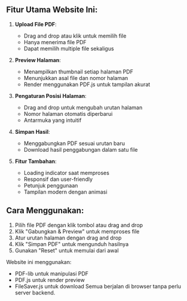 ## Fitur Utama Website Ini:

1. **Upload File PDF**:
   - Drag and drop atau klik untuk memilih file
   - Hanya menerima file PDF
   - Dapat memilih multiple file sekaligus

2. **Preview Halaman**:
   - Menampilkan thumbnail setiap halaman PDF
   - Menunjukkan asal file dan nomor halaman
   - Render menggunakan PDF.js untuk tampilan akurat

3. **Pengaturan Posisi Halaman**:
   - Drag and drop untuk mengubah urutan halaman
   - Nomor halaman otomatis diperbarui
   - Antarmuka yang intuitif

4. **Simpan Hasil**:
   - Menggabungkan PDF sesuai urutan baru
   - Download hasil penggabungan dalam satu file

5. **Fitur Tambahan**:
   - Loading indicator saat memproses
   - Responsif dan user-friendly
   - Petunjuk penggunaan
   - Tampilan modern dengan animasi

## Cara Menggunakan:

1. Pilih file PDF dengan klik tombol atau drag and drop
2. Klik "Gabungkan & Preview" untuk memproses file
3. Atur urutan halaman dengan drag and drop
4. Klik "Simpan PDF" untuk mengunduh hasilnya
5. Gunakan "Reset" untuk memulai dari awal

Website ini menggunakan:
- PDF-lib untuk manipulasi PDF
- PDF.js untuk render preview
- FileSaver.js untuk download
Semua berjalan di browser tanpa perlu server backend.
